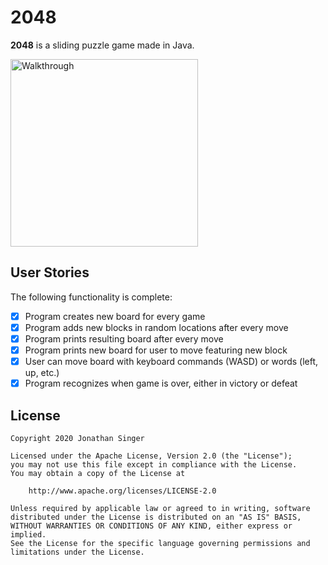 # 2048 

**2048** is a sliding puzzle game made in Java.

<img src='./Walkthrough.gif' title='Walkthrough' width='300' alt='Walkthrough' />

## User Stories

The following functionality is complete:
* [X] Program creates new board for every game
* [X] Program adds new blocks in random locations after every move
* [X] Program prints resulting board after every move
* [X] Program prints new board for user to move featuring new block
* [X] User can move board with keyboard commands (WASD) or words (left, up, etc.)
* [X] Program recognizes when game is over, either in victory or defeat

## License

    Copyright 2020 Jonathan Singer

    Licensed under the Apache License, Version 2.0 (the "License");
    you may not use this file except in compliance with the License.
    You may obtain a copy of the License at

        http://www.apache.org/licenses/LICENSE-2.0

    Unless required by applicable law or agreed to in writing, software
    distributed under the License is distributed on an "AS IS" BASIS,
    WITHOUT WARRANTIES OR CONDITIONS OF ANY KIND, either express or implied.
    See the License for the specific language governing permissions and
    limitations under the License.
